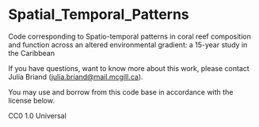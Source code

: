 # Spatial_Temporal_Patterns

Code corresponding to Spatio-temporal patterns in coral reef composition and function across an altered environmental gradient: a 15-year study in the Caribbean

If you have questions, want to know more about this work, please contact Julia Briand (julia.briand@mail.mcgill.ca).

You may use and borrow from this code base in accordance with the license below.

CC0 1.0 Universal
